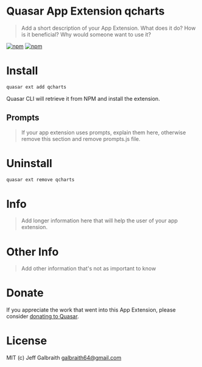 # Quasar App Extension qcharts

> Add a short description of your App Extension. What does it do? How is it beneficial? Why would someone want to use it?

[![npm](https://img.shields.io/npm/v/quasar-app-extension-qcharts.svg?label=quasar-app-extension-qcharts)](https://www.npmjs.com/package/quasar-app-extension-qcharts)
[![npm](https://img.shields.io/npm/dt/quasar-app-extension-qcharts.svg)](https://www.npmjs.com/package/quasar-app-extension-qcharts)

# Install
```bash
quasar ext add qcharts
```
Quasar CLI will retrieve it from NPM and install the extension.

## Prompts

> If your app extension uses prompts, explain them here, otherwise remove this section and remove prompts.js file.

# Uninstall
```bash
quasar ext remove qcharts
```

# Info
> Add longer information here that will help the user of your app extension.

# Other Info
> Add other information that's not as important to know

# Donate
If you appreciate the work that went into this App Extension, please consider [donating to Quasar](https://donate.quasar.dev).

# License
MIT (c) Jeff Galbraith <galbraith64@gmail.com>
